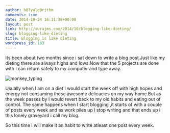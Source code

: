 ```yaml
---
author: h0lyalg0rithm
comments: true
date: 2014-10-24 16:11:38+00:00
layout: post
link: http://surajms.com/2014/10/blogging-like-dieting/
slug: blogging-like-dieting
title: Blogging is like dieting
wordpress_id: 163
---
```


Its been about two months since i sat down to write a blog post.Just like my dieting there are always highs and lows.Now that the 5 projects are done with I can return safely to my computer and type away.

![monkey_typing](http://surajms.azurewebsites.net/wp-content/uploads/2014/10/monkey_typing.jpg)

Usually when I am on a diet I would start the week off with high hopes and energy not consuming those awesome delicacies on my way home.But as the week passes by I would revert back to my old habits and eating out of control. 
The same happens when I start blogging ,it starts of with a couple of posts every week and as work piles up I stop writing and that ends up i this lonely graveyard i call my blog.

So this time I will make it an habit to write atleast one post every week.
